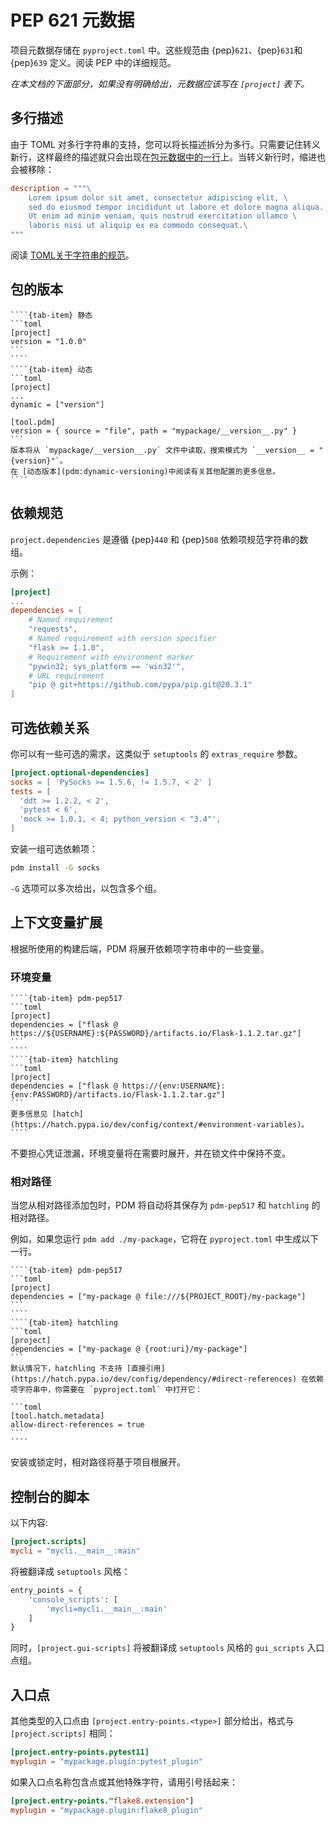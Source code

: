 # PEP 621 元数据

项目元数据存储在 `pyproject.toml` 中。这些规范由 {pep}`621`、{pep}`631`和 {pep}`639` 定义。阅读 PEP 中的详细规范。

_在本文档的下面部分，如果没有明确给出，元数据应该写在 `[project]` 表下。_

## 多行描述

由于 TOML 对多行字符串的支持，您可以将长描述拆分为多行。只需要记住转义新行，这样最终的描述就只会出现在[包元数据中的一行](https://packaging.python.org/specifications/core-metadata/#summary)上。当转义新行时，缩进也会被移除：

```toml
description = """\
    Lorem ipsum dolor sit amet, consectetur adipiscing elit, \
    sed do eiusmod tempor incididunt ut labore et dolore magna aliqua. \
    Ut enim ad minim veniam, quis nostrud exercitation ullamco \
    laboris nisi ut aliquip ex ea commodo consequat.\
"""
```

阅读 [TOML关于字符串的规范](https://toml.io/en/v1.0.0#string)。

## 包的版本

`````{tab-set}
````{tab-item} 静态
```toml
[project]
version = "1.0.0"
```
````
````{tab-item} 动态
```toml
[project]
...
dynamic = ["version"]

[tool.pdm]
version = { source = "file", path = "mypackage/__version__.py" }
```
版本将从 `mypackage/__version__.py` 文件中读取，搜索模式为 `__version__ = "{version}"`。
在 [动态版本](pdm:dynamic-versioning)中阅读有关其他配置的更多信息。
````
`````

## 依赖规范

`project.dependencies` 是遵循 {pep}`440` 和 {pep}`508` 依赖项规范字符串的数组。

示例：

```toml
[project]
...
dependencies = [
    # Named requirement
    "requests",
    # Named requirement with version specifier
    "flask >= 1.1.0",
    # Requirement with environment marker
    "pywin32; sys_platform == 'win32'",
    # URL requirement
    "pip @ git+https://github.com/pypa/pip.git@20.3.1"
]
```

## 可选依赖关系

你可以有一些可选的需求，这类似于 `setuptools` 的 `extras_require` 参数。

```toml
[project.optional-dependencies]
socks = [ 'PySocks >= 1.5.6, != 1.5.7, < 2' ]
tests = [
  'ddt >= 1.2.2, < 2',
  'pytest < 6',
  'mock >= 1.0.1, < 4; python_version < "3.4"',
]
```

安装一组可选依赖项：

```bash
pdm install -G socks
```

`-G` 选项可以多次给出，以包含多个组。

## 上下文变量扩展

根据所使用的构建后端，PDM 将展开依赖项字符串中的一些变量。

### 环境变量

`````{tab-set}
````{tab-item} pdm-pep517
```toml
[project]
dependencies = ["flask @ https://${USERNAME}:${PASSWORD}/artifacts.io/Flask-1.1.2.tar.gz"]
```
````
````{tab-item} hatchling
```toml
[project]
dependencies = ["flask @ https://{env:USERNAME}:{env:PASSWORD}/artifacts.io/Flask-1.1.2.tar.gz"]
```
更多信息见 [hatch](https://hatch.pypa.io/dev/config/context/#environment-variables)。
````
`````

不要担心凭证泄漏，环境变量将在需要时展开，并在锁文件中保持不变。

### 相对路径

当您从相对路径添加包时，PDM 将自动将其保存为 `pdm-pep517` 和 `hatchling` 的相对路径。

例如，如果您运行 `pdm add ./my-package`，它将在 `pyproject.toml` 中生成以下一行。

`````{tab-set}
````{tab-item} pdm-pep517
```toml
[project]
dependencies = ["my-package @ file:///${PROJECT_ROOT}/my-package"]
```
````
````{tab-item} hatchling
```toml
[project]
dependencies = ["my-package @ {root:uri}/my-package"]
```
默认情况下，hatchling 不支持 [直接引用](https://hatch.pypa.io/dev/config/dependency/#direct-references) 在依赖项字符串中，你需要在 `pyproject.toml` 中打开它：

```toml
[tool.hatch.metadata]
allow-direct-references = true
```
````
`````
安装或锁定时，相对路径将基于项目根展开。

## 控制台的脚本

以下内容:

```toml
[project.scripts]
mycli = "mycli.__main__:main"
```

将被翻译成 `setuptools` 风格：

```python
entry_points = {
    'console_scripts': [
        'mycli=mycli.__main__:main'
    ]
}
```

同时，`[project.gui-scripts]` 将被翻译成 `setuptools` 风格的 `gui_scripts` 入口点组。

## 入口点

其他类型的入口点由 `[project.entry-points.<type>]` 部分给出，格式与 `[project.scripts]` 相同：

```toml
[project.entry-points.pytest11]
myplugin = "mypackage.plugin:pytest_plugin"
```

如果入口点名称包含点或其他特殊字符，请用引号括起来：

```toml
[project.entry-points."flake8.extension"]
myplugin = "mypackage.plugin:flake8_plugin"
```
